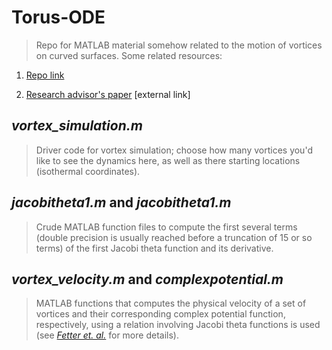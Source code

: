 # Torus-ODE
> Repo for MATLAB material somehow related to the motion of vortices on curved surfaces. Some related resources:

1. [Repo link](https://github.com/SethMinor/Torus-ODE)

2. [Research advisor's paper](https://carretero.sdsu.edu/publications/index.html#papers) [external link]

## *vortex_simulation.m*
> Driver code for vortex simulation; choose how many vortices you'd like to see the dynamics here, as well as there starting locations (isothermal coordinates).

## *jacobitheta1.m* and *jacobitheta1.m*
> Crude MATLAB function files to compute the first several terms (double precision is usually reached before a truncation of 15 or so terms) of the first Jacobi theta function and its derivative. 

## *vortex_velocity.m* and *complexpotential.m*
> MATLAB functions that computes the physical velocity of a set of vortices and their corresponding complex potential function, respectively, using a relation involving Jacobi theta functions is used (see [_Fetter et. al._](https://journals.aps.org/pra/pdf/10.1103/PhysRevA.101.053606?casa_token=Y-7DK7Ny6GYAAAAA%3A6d0WPKGSS2jhegscwXxLSe6u0O6XRoSd-A1o1ET2RzNMRYmkRlpXAkEkiH7Ydck_I-JDhGq016_pfQ) for more details). 
